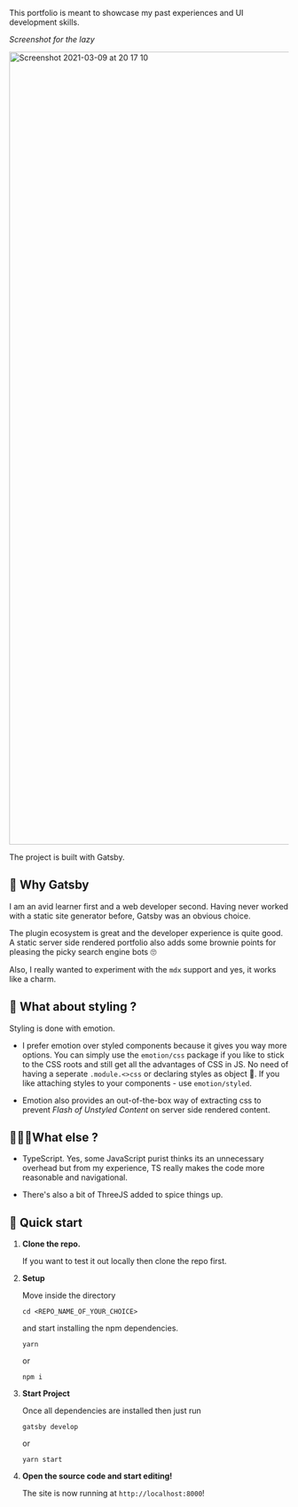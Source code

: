 
This portfolio is meant to showcase my past experiences and UI development skills.

_Screenshot for the lazy_

<img width="1431" alt="Screenshot 2021-03-09 at 20 17 10" src="https://user-images.githubusercontent.com/18217523/110488420-75c36200-8114-11eb-99c9-a210a68e3287.png">



The project is built with Gatsby. 

## 🧐 Why Gatsby

I am an avid learner first and a web developer second. Having never worked with a static site generator before, Gatsby was an obvious choice. 

The plugin ecosystem is great and the developer experience is quite good. A static server side rendered portfolio also adds some brownie points for pleasing the picky search engine bots 🙄 

Also, I really wanted to experiment with the `mdx` support and yes, it works like a charm. 


## 💅 What about styling ?

Styling is done with emotion. 
  
- I prefer emotion over styled components because it gives you way more options. You can simply use the `emotion/css` package if you like to stick to the CSS roots and still get all the advantages of CSS in JS. No need of having a seperate `.module.<>css` or declaring styles as object 🤭. If you like attaching styles to your components - use `emotion/styled`.

- Emotion also provides an out-of-the-box way of extracting css to prevent _Flash of Unstyled Content_ on server side rendered content. 
  
  
## 🤸🏽‍♂️What else ?


- TypeScript. Yes, some JavaScript purist thinks its an unnecessary overhead but from my experience, TS really makes the code more reasonable and navigational.
 
- There's also a bit of ThreeJS added to spice things up.


## 🚀 Quick start


1.  **Clone the repo.**

    If you want to test it out locally then clone the repo first.
	
2.  **Setup**

    Move inside the directory 
	
	```
	cd <REPO_NAME_OF_YOUR_CHOICE> 
	```
	
	and start installing the npm dependencies.
	
	```
	yarn
	```
	
	or 
	
	```
	npm i
	```
	
2.  **Start Project**

    Once all dependencies are installed then just run
	
	```
	gatsby develop
	```
	
	or
	
	```
	yarn start
	```
	


3.  **Open the source code and start editing!**

    The site is now running at `http://localhost:8000`!

 
 
 

